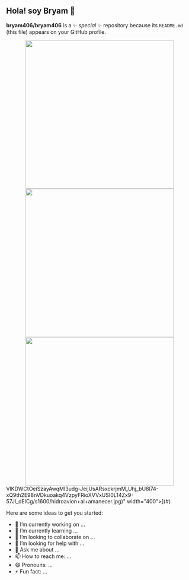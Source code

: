 ## Hola! soy Bryam 👋


**bryam406/bryam406** is a ✨ _special_ ✨ repository because its `README.md` (this file) appears on your GitHub profile.
<div align="center">
  <img src="https://blogger.googleusercontent.com/img/b/R29vZ2xl/AVvXsEjzyzxrEJ1o4aXNbLL6-B3_MtG-QBa6VlKDWCtOeiSzayAwqMI3udg-JeijUsARsxckrjmM_Uhj_bU8l74-xQ9th2E98nVDkuoakq4VzpyFRioXVVxUSI0L14Zx9-57JI_dElCg/s1600/hidroavion+al+amanecer.jpg" width="400">
  <img src="[https://via.placeholder.com/400x200?text=Imagen+2](https://blogger.googleusercontent.com/img/b/R29vZ2xl/AVvXsEjzyzxrEJ1o4aXNbLL6-B3_MtG-QBa6VlKDWCtOeiSzayAwqMI3udg-JeijUsARsxckrjmM_Uhj_bU8l74-xQ9th2E98nVDkuoakq4VzpyFRioXVVxUSI0L14Zx9-57JI_dElCg/s1600/hidroavion+al+amanecer.jpg)" width="400">
  <img src="[https://via.placeholder.com/400x200?text=Imagen+3](https://blogger.googleusercontent.com/img/b/R29vZ2xl/AVvXsEjzyzxrEJ1o4aXNbLL6-B3_MtG-QBa6VlKDWCtOeiSzayAwqMI3udg-JeijUsARsxckrjmM_Uhj_bU8l74-xQ9th2E98nVDkuoakq4VzpyFRioXVVxUSI0L14Zx9-57JI_dElCg/s1600/hidroavion+al+amanecer.jpg)" width="400">
</div>
VlKDWCtOeiSzayAwqMI3udg-JeijUsARsxckrjmM_Uhj_bU8l74-xQ9th2E98nVDkuoakq4VzpyFRioXVVxUSI0L14Zx9-57JI_dElCg/s1600/hidroavion+al+amanecer.jpg)" width="400">](#)

Here are some ideas to get you started:

- 🔭 I’m currently working on ...
- 🌱 I’m currently learning ...
- 👯 I’m looking to collaborate on ...
- 🤔 I’m looking for help with ...
- 💬 Ask me about ...
- 📫 How to reach me: ...
- 😄 Pronouns: ...
- ⚡ Fun fact: ...

